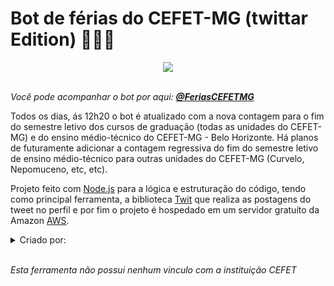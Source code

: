 # Bot de férias do CEFET-MG (twittar Edition) 🏄‍♂️🌊

<p align="center">
 <img src="https://i.ibb.co/30JPLrd/banner-Git-Hub.png">
</p>

<br>*Você pode acompanhar o bot por aqui: [**@FeriasCEFETMG**](https://twitter.com/FeriasCEFETMG)*</br>

Todos os dias, ás 12h20 o bot é atualizado com a nova contagem para o fim do semestre letivo dos cursos de graduação (todas as unidades do CEFET-MG) e do ensino médio-técnico do CEFET-MG - Belo Horizonte. Há planos de futuramente adicionar a contagem regressiva do fim do semestre letivo de ensino médio-técnico para outras unidades do CEFET-MG (Curvelo, Nepomuceno, etc, etc).

Projeto feito com [Node.js](https://nodejs.org/en/) para a lógica e estruturação do código, tendo como principal ferramenta, a biblioteca [Twit](https://github.com/ttezel/twit) que realiza as postagens do tweet no perfil e por fim o projeto é hospedado em um servidor gratuíto da Amazon [AWS](https://aws.amazon.com/pt/).


<details><summary>Criado por:</summary>
<li> Julio Cesar Rocha (julioCROS) </li> 
<li> Pablo Felipe (PabloFLPS) </li><br/>
</details>

<br>*Esta ferramenta não possui nenhum vinculo com a instituição CEFET*</br>

